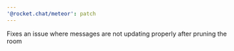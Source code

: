 ```yaml
---
'@rocket.chat/meteor': patch
---
```


Fixes an issue where messages are not updating properly after pruning the room
